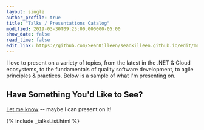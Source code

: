 ```yaml
---
layout: single
author_profile: true
title: "Talks / Presentations Catalog"
modified: 2019-03-30T09:25:00.000000-05:00
show_date: false
read_time: false
edit_link: https://github.com/SeanKilleen/seankilleen.github.io/edit/main/_data/talks.yml
---
```


I love to present on a variety of topics, from the latest in the .NET & Cloud ecosystems, to the fundamentals of quality software development, to agile principles & practices. Below is a sample of what I'm presenting on.

## Have Something You'd Like to See?

[Let me know](mailto:SeanKilleen@gmail.com) -- maybe I can present on it!

{% include _talksList.html %}
